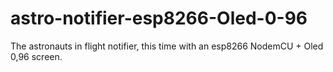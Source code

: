# astro-notifier-esp8266-Oled-0-96
The astronauts in flight notifier, this time with an esp8266 NodemCU + Oled 0,96 screen.
